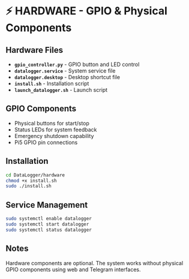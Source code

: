 # ⚡ HARDWARE - GPIO & Physical Components

## Hardware Files
- **`gpio_controller.py`** - GPIO button and LED control
- **`datalogger.service`** - System service file
- **`datalogger.desktop`** - Desktop shortcut file
- **`install.sh`** - Installation script
- **`launch_datalogger.sh`** - Launch script

## GPIO Components
- Physical buttons for start/stop
- Status LEDs for system feedback  
- Emergency shutdown capability
- Pi5 GPIO pin connections

## Installation
```bash
cd DataLogger/hardware
chmod +x install.sh
sudo ./install.sh
```

## Service Management
```bash
sudo systemctl enable datalogger
sudo systemctl start datalogger
sudo systemctl status datalogger
```

## Notes
Hardware components are optional. The system works without physical GPIO components using web and Telegram interfaces.